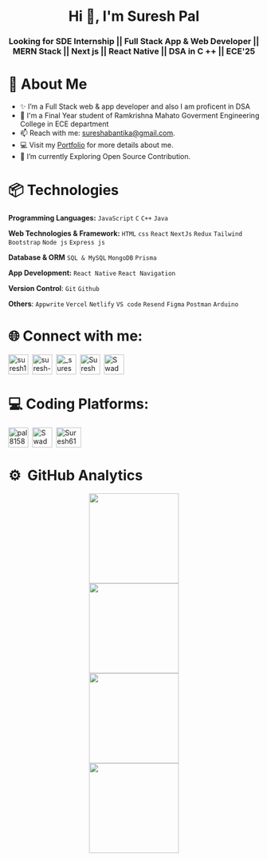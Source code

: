 <h1 align="center">Hi 👋, I'm Suresh Pal </h1>
</div>
<h3 align="center">
Looking for SDE Internship || Full Stack App & Web Developer || MERN Stack || Next js || React Native || DSA in C ++ || ECE'25
</h3>

# 💫 About Me

<!--Start About-->
- ✨ I’m a Full Stack web & app developer and also I  am proficent in DSA
- 🏫 I'm a Final Year student of Ramkrishna Mahato Goverment Engineering College in ECE department
- 📫 Reach with me: sureshabantika@gmail.com.
- 💻 Visit my [Portfolio](https://suresh-next-portfolio-2-0.vercel.app/) for more details about me.
- 🌱 I’m currently Exploring Open Source Contribution.
<!--End About-->

# 📦 Technologies

<!--Start Technologies-->
**Programming Languages:**
```JavaScript```
```C```
```C++```
```Java```

**Web Technologies & Framework:**
```HTML```
```css```
```React```
```NextJs```
```Redux```
```Tailwind```
```Bootstrap```
```Node js```
```Express js```

**Database & ORM**
```SQL & MySQL```
```MongoDB```
```Prisma```

**App Development:**
```React Native```
```React Navigation```

**Version Control**:
```Git```
```Github```

**Others**:
```Appwrite```
```Vercel```
```Netlify```
```VS code```
```Resend```
```Figma```
```Postman```
```Arduino```


<!--End Technologies-->

# 🌐 Connect with me:

<p align="left">
<a href="https://twitter.com/SureshPal685" target="_blank"><img align="center" src="https://skillicons.dev/icons?i=twitter" alt="suresh1061" height="40" width="40" /></a>&nbsp
<a href="https://www.linkedin.com/in/suresh61/" target="_blank"><img align="center" src="https://skillicons.dev/icons?i=linkedin" alt="suresh-pal-204036228" height="40" width="40" /></a>&nbsp
<a href="https://www.instagram.com/sureshpal8158/" target="_blank"><img align="center" src="https://skillicons.dev/icons?i=instagram" alt="_suresh_pal" height="40" width="40" /></a>&nbsp
<a href="https://www.facebook.com/profile.php?id=100074086172427&mibextid=2JQ9oc" target="_blank"><img align="center" src="https://upload.wikimedia.org/wikipedia/commons/thumb/1/1b/Facebook_icon.svg/2048px-Facebook_icon.svg.png" alt="Suresh Pal" height="40" width="40" /></a>&nbsp
<a href="https://discord.gg/Suresh61" target="blank"><img align="center" src="https://skillicons.dev/icons?i=discord" alt="Swadesh Pal#1603" height="40" width="40" /></a>
</p>

# 💻 Coding Platforms:
<p align="left">
<a href="https://www.codechef.com/users/pal8158" target="blank"><img align="center" src="https://i.pinimg.com/originals/c5/d9/fc/c5d9fc1e18bcf039f464c2ab6cfb3eb6.jpg" alt="pal8158" height="40" width="40" /></a>&nbsp
<a href="https://leetcode.com/Suresh1061/" target="blank"><img align="center" src="https://raw.githubusercontent.com/rahuldkjain/github-profile-readme-generator/master/src/images/icons/Social/leet-code.svg" alt="Swadeshpal27" height="40" width="40" /></a>&nbsp
<!-- <a href="https://auth.geeksforgeeks.org/user/swadesh27/" target="blank"><img align="center" src="https://raw.githubusercontent.com/rahuldkjain/github-profile-readme-generator/master/src/images/icons/Social/geeks-for-geeks.svg" alt="swadesh27" height="40" width="40" /></a>&nbsp -->
<a href="https://www.codingninjas.com/studio/profile/Suresh61" target="blank"><img align="center" src="https://encrypted-tbn0.gstatic.com/images?q=tbn:ANd9GcRgc1xfS5LK7FayIDccjkLFNYUrvJJMAj4DVZzEzybMqVcjz8M3LRCLG-61f-c08icMLd0&usqp=CAU" alt="Suresh61" height="40" width="50" /></a>
</p>

# ⚙ &nbsp;GitHub Analytics
<p align="center">
<a href="https://github.com/Suresh1061">
<img height="180em" src="https://github-readme-stats-eight-theta.vercel.app/api/top-langs/?username=Suresh1061&layout=compact&langs_count=8&theme=algolia"/>  <br>
<img height="180em" src="https://github-readme-streak-stats.herokuapp.com/?user=Suresh1061&theme=react" />
  <br>
  <img height="180em" src="https://github-readme-stats-eight-theta.vercel.app/api?username=Suresh1061&show_icons=true&theme=algolia&include_all_commits=true&count_private=true"/>  <br>
 <img align="center"  height="180em" src="https://github-profile-trophy.vercel.app/?username=Suresh1061&theme=onedark&column=8&margin-w=5&margin-h=5"/>
</a>
</p>
